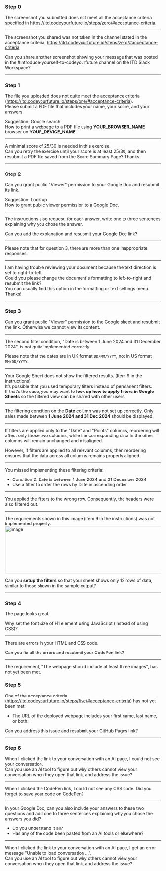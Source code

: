 ### Step 0

The screenshot you submitted does not meet all the acceptance criteria specified in https://itd.codeyourfuture.io/steps/zero/#acceptance-criteria.

---
The screenshot you shared was not taken in the channel stated in the acceptance criteria: https://itd.codeyourfuture.io/steps/zero/#acceptance-criteria

Can you share another screenshot showing your message that was posted in the #introduce-yourself-to-codeyourfuture channel on the ITD Slack Workspace?

---
### Step 1

The file you uploaded does not quite meet the acceptance criteria (https://itd.codeyourfuture.io/steps/one/#acceptance-criteria).  
Please submit a PDF file that includes your name, your score, and your answers. 

Suggestion: Google search  
How to print a webpage to a PDF file using **YOUR_BROWSER_NAME** browser on **YOUR_DEVICE_NAME**.

---
A minimal score of 25/30 is needed in this exercise.  
Can you retry the exercise until your score is at least 25/30, and then resubmit a PDF file saved from the Score Summary Page? Thanks.

---
### Step 2

Can you grant public "Viewer" permission to your Google Doc and resubmit its link. 

Suggestion: Look up  
How to grant public viewer permission to a Google Doc.

---
The instructions also request, for each answer, write one to three sentences explaining why you chose the answer.

Can you add the explanation and resubmit your Google Doc link?

---
Please note that for question 3, there are more than one inappropriate responses.

---
I am having trouble reviewing your document because the text direction is set to right-to-left.  
Could you please change the document's formatting to left-to-right and resubmit the link?  
You can usually find this option in the formatting or text settings menu.
Thanks!

---
### Step 3

Can you grant public "Viewer" permission to the Google sheet and resubmit the link. Otherwise we cannot view its content.

---
The second filter condition, "Date is between 1 June 2024 and 31 December 2024", is not quite implemented correctly. 

Please note that the dates are in UK format `DD/MM/YYYY`, not in US format `MM/DD/YYYY`.

---
Your Google Sheet does not show the filtered results. (Item 9 in the instructions)  
It’s possible that you used temporary filters instead of permanent filters.  
If that’s the case, you may want to **look up how to apply filters in Google Sheets** so the filtered view can be shared with other users.

---
The filtering condition on the **Date** column was not set up correctly. Only sales made between **1 June 2024 and 31 Dec 2024** should be displayed.

---
If filters are applied only to the "Date" and "Points" columns, reordering will affect only those two columns, while the corresponding data in the other columns will remain unchanged and misaligned.

However, if filters are applied to all relevant columns, then reordering ensures that the data across all columns remains properly aligned.

---
You missed implementing these filtering criteria:
  - Condition 2: Date is between 1 June 2024 and 31 December 2024
- Use a filter to order the rows by Date in ascending order

---
You applied the filters to the wrong row. Consequently, the headers were also filtered out.

---
The requirements shown in this image (item 9 in the instructions) was not implemented properly.  
<img width="660" height="153" alt="image" src="https://github.com/user-attachments/assets/516ac924-7641-4527-a5f2-6a02de6b69af" />

Can you **setup the filters** so that your sheet shows only 12 rows of data, similar to those shown in the sample output?


---
### Step 4
The page looks great. 

Why set the font size of H1 element using JavaScript (instead of using CSS)?

---

There are errors in your HTML and CSS code. 

Can you fix all the errors and resubmit your CodePen link?


---
The requirement, "The webpage should include at least three images", has not yet been met.


### Step 5

One of the acceptance criteria (https://itd.codeyourfuture.io/steps/five/#acceptance-criteria) has not yet been met:  
- The URL of the deployed webpage includes your first name, last name, or both.

Can you address this issue and resubmit your GitHub Pages link?

---
### Step 6 

When I clicked the link to your conversation with an AI page, I could not see your conversation.  
Can you use an AI tool to figure out why others cannot view your conversation when they open that link, and address the issue?

---
When I clicked the CodePen link, I could not see any CSS code. Did you forget to save your code on CodePen?

---
In your Google Doc, can you also include your answers to these two questions and add one to three sentences explaining why you chose the answers you did?
  - Do you understand it all?
  - Has any of the code been pasted from an AI tools or elsewhere?

---
When I clicked the link to your conversation with an AI page, I get an error message "Unable to load conversation ...".  
Can you use an AI tool to figure out why others cannot view your conversation when they open that link, and address the issue?
